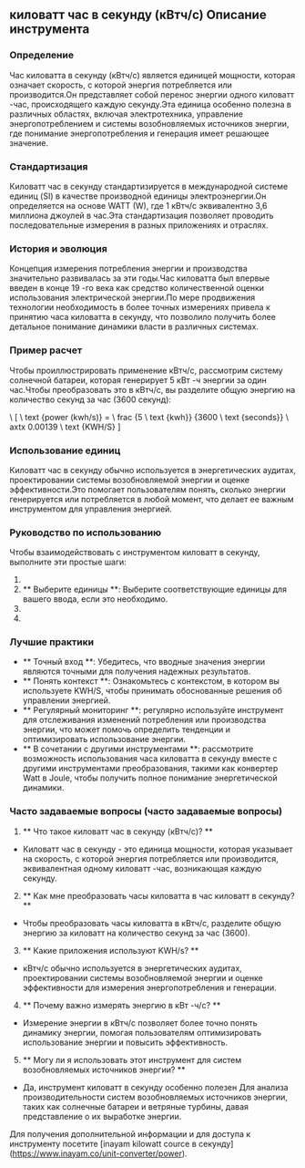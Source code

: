 ## киловатт час в секунду (кВтч/с) Описание инструмента

### Определение
Час киловатта в секунду (кВтч/с) является единицей мощности, которая означает скорость, с которой энергия потребляется или производится.Он представляет собой перенос энергии одного киловатт -час, происходящего каждую секунду.Эта единица особенно полезна в различных областях, включая электротехника, управление энергопотреблением и системы возобновляемых источников энергии, где понимание энергопотребления и генерация имеет решающее значение.

### Стандартизация
Киловатт час в секунду стандартизируется в международной системе единиц (SI) в качестве производной единицы электроэнергии.Он определяется на основе WATT (W), где 1 кВтч/с эквивалентно 3,6 миллиона джоулей в час.Эта стандартизация позволяет проводить последовательные измерения в разных приложениях и отраслях.

### История и эволюция
Концепция измерения потребления энергии и производства значительно развивалась за эти годы.Час киловатта был впервые введен в конце 19 -го века как средство количественной оценки использования электрической энергии.По мере продвижения технологии необходимость в более точных измерениях привела к принятию часа киловатта в секунду, что позволило получить более детальное понимание динамики власти в различных системах.

### Пример расчет
Чтобы проиллюстрировать применение кВтч/с, рассмотрим систему солнечной батареи, которая генерирует 5 кВт -ч энергии за один час.Чтобы преобразовать это в кВтч/с, вы разделите общую энергию на количество секунд за час (3600 секунд):

\ [
\ text {power (kwh/s)} = \ frac {5 \ text {kwh}} {3600 \ text {seconds}} \ axtx 0.00139 \ text {KWH/S}
\]

### Использование единиц
Киловатт час в секунду обычно используется в энергетических аудитах, проектировании системы возобновляемой энергии и оценке эффективности.Это помогает пользователям понять, сколько энергии генерируется или потребляется в любой момент, что делает ее важным инструментом для управления энергией.

### Руководство по использованию
Чтобы взаимодействовать с инструментом киловатт в секунду, выполните эти простые шаги:

1.
2. ** Выберите единицы **: Выберите соответствующие единицы для вашего ввода, если это необходимо.
3.
4.

### Лучшие практики
- ** Точный вход **: Убедитесь, что вводные значения энергии являются точными для получения надежных результатов.
- ** Понять контекст **: Ознакомьтесь с контекстом, в котором вы используете KWH/S, чтобы принимать обоснованные решения об управлении энергией.
- ** Регулярный мониторинг **: регулярно используйте инструмент для отслеживания изменений потребления или производства энергии, что может помочь определить тенденции и оптимизировать использование энергии.
- ** В сочетании с другими инструментами **: рассмотрите возможность использования часа киловатта в секунду вместе с другими инструментами преобразования, такими как конвертер Watt в Joule, чтобы получить полное понимание энергетической динамики.

### Часто задаваемые вопросы (часто задаваемые вопросы)

1. ** Что такое киловатт час в секунду (кВтч/с)? **
- Киловатт час в секунду - это единица мощности, которая указывает на скорость, с которой энергия потребляется или производится, эквивалентная одному киловатт -час, возникающая каждую секунду.

2. ** Как мне преобразовать часы киловатта в час киловатт в секунду? **
- Чтобы преобразовать часы киловатта в кВтч/с, разделите общую энергию за киловатт на количество секунд за час (3600).

3. ** Какие приложения используют KWH/s? **
- кВтч/с обычно используется в энергетических аудитах, проектировании системы возобновляемой энергии и оценке эффективности для измерения энергопотребления и генерации.

4. ** Почему важно измерять энергию в кВт -ч/с? **
- Измерение энергии в кВтч/с позволяет более точно понять динамику энергии, помогая пользователям оптимизировать использование энергии и повысить эффективность.

5. ** Могу ли я использовать этот инструмент для систем возобновляемых источников энергии? **
- Да, инструмент киловатт в секунду особенно полезен Для анализа производительности систем возобновляемых источников энергии, таких как солнечные батареи и ветряные турбины, давая представление о их выработке энергии.

Для получения дополнительной информации и для доступа к инструменту посетите [inayam kilowatt cource в секунду] (https://www.inayam.co/unit-converter/power).